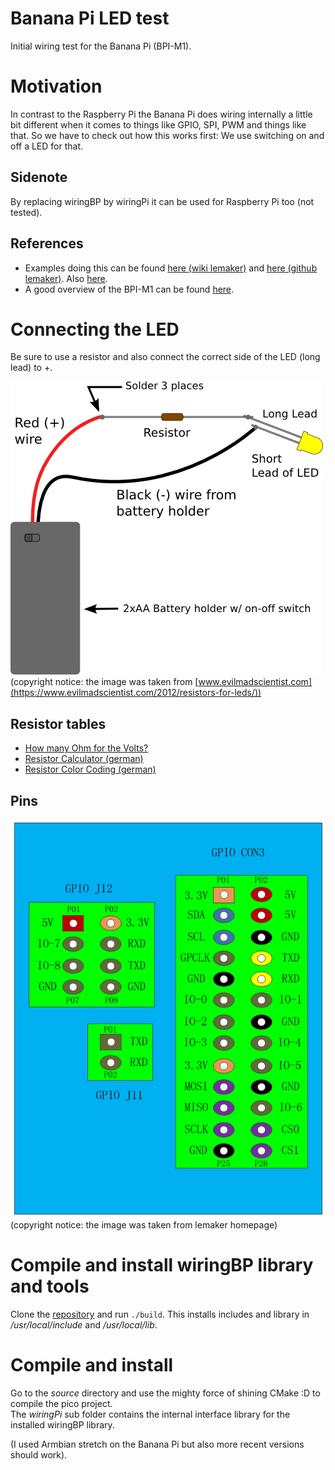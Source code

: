 # Banana Pi LED test

Initial wiring test for the Banana Pi (BPI-M1).

# Motivation

In contrast to the Raspberry Pi the Banana Pi does wiring internally a little bit different when it comes to things like GPIO, SPI, PWM and things like that. So we have to check out how this works first: We use switching on and off a LED for that.  

## Sidenote

By replacing wiringBP by wiringPi it can be used for Raspberry Pi too (not tested).

## References

* Examples doing this can be found [here (wiki lemaker)](http://wiki.lemaker.org/BananaPro/Pi:GPIO_library#The_simplest_program:_Blink) and [here (github lemaker)](https://github.com/LeMaker/WiringBP). Also [here](https://blog.mayer.tv/2016/01/08/bananapi-gpio-wiringbp.html).
* A good overview of the BPI-M1 can be found [here](http://wiki.banana-pi.org/Banana_Pi_BPI-M1%2B).

# Connecting the LED

Be sure to use a resistor and also connect the correct side of the LED (long lead) to +.

![](images/LEDHookup-basic_LED.png)  
(copyright notice: the image was taken from [www.evilmadscientist.com](https://www.evilmadscientist.com/2012/resistors-for-leds/))

## Resistor tables

* [How many Ohm for the Volts?](https://kithub.cc/2015/11/how-many-volts-are-needed-to-power-an-led-2/)
* [Resistor Calculator (german)](https://www.elektronik-kompendium.de/sites/bau/1109111.htm)
* [Resistor Color Coding (german)](https://www.elektronik-kompendium.de/sites/bau/1109051.htm)

## Pins

![](images/PIN_CONNECTOR.jpg)  
(copyright notice: the image was taken from lemaker homepage)

# Compile and install wiringBP library and tools

Clone the [repository](https://github.com/LeMaker/WiringBP) and run `./build`. This installs includes and library in */usr/local/include* and */usr/local/lib*.

# Compile and install

Go to the *source* directory and use the mighty force of shining CMake :D to compile the pico project.  
The *wiringPi* sub folder contains the internal interface library for the installed wiringBP library.  

(I used Armbian stretch on the Banana Pi but also more recent versions should work).